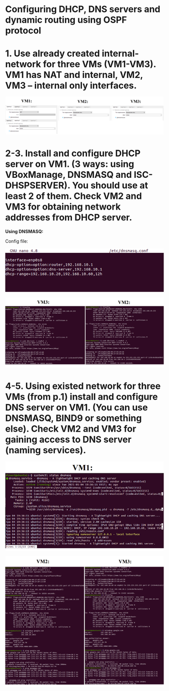 # Configuring DHCP, DNS servers and dynamic routing using OSPF protocol

# 1. Use already created internal-network for three VMs (VM1-VM3). VM1 has NAT and internal, VM2, VM3 – internal only interfaces.
<p><img src="screenshots/1.png"/></p>

# 2-3. Install and configure DHCP server on VM1. (3 ways: using VBoxManage, DNSMASQ and ISC-DHSPSERVER). You should use at least 2 of them. Check VM2 and VM3 for obtaining network addresses from DHCP server.
**Using DNSMASQ:**

Config file:
<p><img src="screenshots/2.png"/></p>
<p><img src="screenshots/3.png"/></p>

# 4-5. Using existed network for three VMs (from p.1) install and configure DNS server on VM1. (You can use DNSMASQ, BIND9 or something else). Check VM2 and VM3 for gaining access to DNS server (naming services).
<p><img src="screenshots/5.png"/></p>
<p><img src="screenshots/4.png"/></p>
